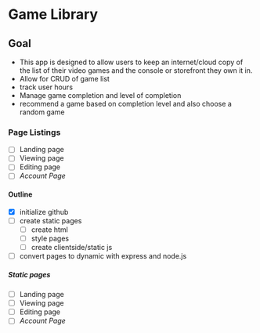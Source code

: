 # Game Library

## Goal
* This app is designed to allow users to keep an internet/cloud copy of the list of their video games and the console or storefront they own it in.
* Allow for CRUD of game list
* track user hours
* Manage game completion and level of completion
* recommend a game based on completion level and also choose a random game

### Page Listings
- [ ] Landing page
- [ ] Viewing page
- [ ] Editing page
- [ ] _Account Page_

#### Outline
- [x] initialize github
- [ ] create static pages
    - [ ] create html
    - [ ] style pages
    - [ ] create clientside/static js
- [ ] convert pages to dynamic with express and node.js

##### Static pages
- [ ] Landing page
- [ ] Viewing page
- [ ] Editing page
- [ ] _Account Page_
